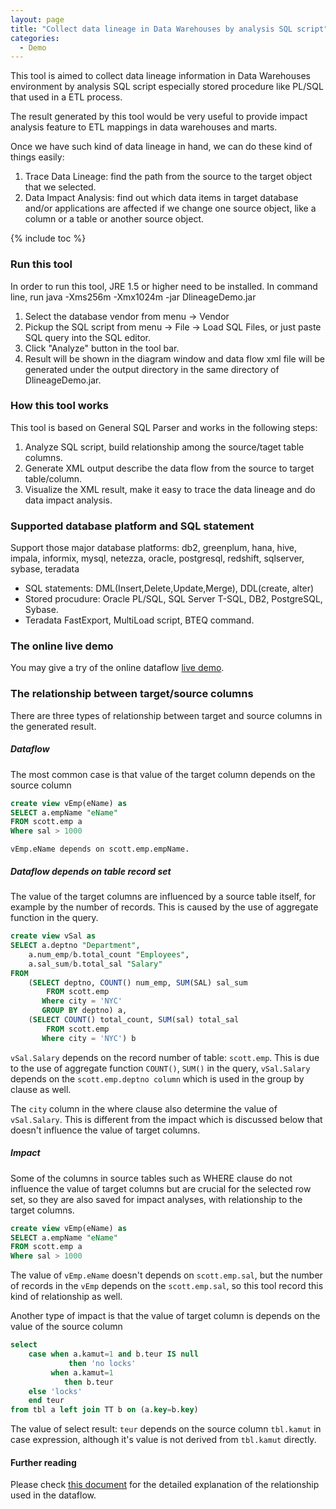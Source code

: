 ```yaml
---
layout: page
title: "Collect data lineage in Data Warehouses by analysis SQL script"
categories:
  - Demo
---
```


This tool is aimed to collect data lineage information in Data Warehouses environment by analysis SQL script especially stored procedure like PL/SQL that used in a ETL process.

The result generated by this tool would be very useful to provide impact analysis feature to ETL mappings in data warehouses and marts.

Once we have such kind of data lineage in hand, we can do these kind of things easily:
1. Trace Data Lineage: find the path from the source to the target object that we selected.
2. Data Impact Analysis: find out which data items in target database and/or applications are affected if we change one source object, like a column or a table or another source object.

{% include toc %}

### Run this tool

In order to run this tool, JRE 1.5 or higher need to be installed.  In command line, run java -Xms256m -Xmx1024m -jar DlineageDemo.jar

1. Select the database vendor from menu -> Vendor
2. Pickup the SQL script from menu -> File -> Load SQL Files, or just paste SQL query into the SQL editor.
3. Click "Analyze" button in the tool bar.
4. Result will be shown in the diagram window and data flow xml file will be generated under the output directory in the same directory of DlineageDemo.jar.

### How this tool works

This tool is based on General SQL Parser and works in the following steps:

1. Analyze SQL script, build relationship among the source/taget table columns.
2. Generate XML output describe the data flow from the source to target table/column.
3. Visualize the XML result, make it easy to trace the data lineage and do data impact analysis.

### Supported database platform and SQL statement

Support those major database platforms: db2, greenplum, hana, hive, impala, informix, mysql, netezza, oracle, postgresql, redshift, sqlserver, sybase, teradata

- SQL statements: DML(Insert,Delete,Update,Merge), DDL(create, alter)
- Stored procudure: Oracle PL/SQL, SQL Server T-SQL, DB2, PostgreSQL, Sybase.
- Teradata FastExport, MultiLoad script, BTEQ command.

### The online live demo

You may give a try of the online dataflow <a href="https://www.gudusoft.com/sqlflow" class="btn btn--info">live demo</a>.

### The relationship between target/source columns

There are three types of relationship between target and source columns in the generated result.

##### Dataflow

The most common case is that value of the target column depends on the source column
```sql
create view vEmp(eName) as
SELECT a.empName "eName"
FROM scott.emp a
Where sal > 1000
```

`vEmp.eName depends on scott.emp.empName.`

##### Dataflow depends on table record set

The value of the target columns are influenced by a source table itself, for example by the number of records. This is caused by the use of aggregate function in the query.
```sql
create view vSal as
SELECT a.deptno "Department", 
    a.num_emp/b.total_count "Employees", 
    a.sal_sum/b.total_sal "Salary"
FROM
    (SELECT deptno, COUNT() num_emp, SUM(SAL) sal_sum
        FROM scott.emp
       Where city = 'NYC'
       GROUP BY deptno) a,
    (SELECT COUNT() total_count, SUM(sal) total_sal
        FROM scott.emp
       Where city = 'NYC') b
```

`vSal.Salary` depends on the record number of table: `scott.emp`. This is due to the use of aggregate function `COUNT()`, `SUM()` in the query,  `vSal.Salary` depends on the `scott.emp.deptno column` which is used in the group by clause as well.

The `city` column in the where clause also determine the value of `vSal.Salary`. This is different from the impact which is discussed below that doesn't influence the value of target columns.

##### Impact

Some of the columns in source tables such as WHERE clause do not influence the value of target columns but are crucial for the selected row set, so they are also saved for impact analyses, with relationship to the target columns.
```sql
create view vEmp(eName) as
SELECT a.empName "eName"
FROM scott.emp a
Where sal > 1000
```

The value of `vEmp.eName` doesn't depends on `scott.emp.sal`, but the number of records in the `vEmp` depends on the `scott.emp.sal`, so this tool record this kind of relationship as well.

Another type of impact is that the value of target column is depends on the value of the source column
```sql
select
	case when a.kamut=1 and b.teur IS null
			 then 'no locks'
		 when a.kamut=1
			then b.teur
	else 'locks'
	end teur
from tbl a left join TT b on (a.key=b.key)
``` 

The value of select result: `teur` depends on the source column `tbl.kamut` in case expression, although it's value is not derived from `tbl.kamut` directly.

#### Further reading
Please check [this document](https://github.com/sqlparser/sqlflow_public/blob/master/dbobjects_relationship.md) for the detailed explanation of the relationship 
used in the dataflow.
